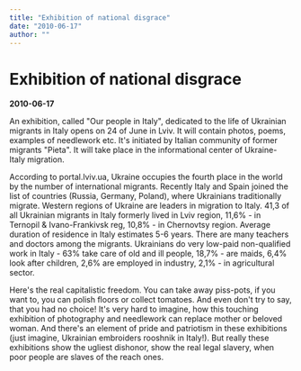 ```yaml
---
title: "Exhibition of national disgrace"
date: "2010-06-17"
author: ""
---
```


# Exhibition of national disgrace

**2010-06-17** 

An exhibition, called "Our people  in Italy", dedicated to the life of Ukrainian  migrants in Italy opens  on 24 of June in Lviv. It will contain photos, poems, examples of  needlework  etc. It's initiated by Italian community of former migrants "Pieta".  It will take place in the informational center of Ukraine-Italy  migration.

According to portal.lviv.ua,  Ukraine occupies the fourth place in the world by the number of  international  migrants. Recently Italy and Spain joined the list of countries (Russia,   Germany, Poland), where Ukrainians traditionally migrate. Western  regions  of Ukraine are leaders in migration to Italy.  41,3 of all Ukrainian migrants in Italy formerly lived in Lviv region,  11,6% - in Ternopil & Ivano-Frankivsk reg, 10,8% - in Chernovtsy  region. Average duration of residence in Italy estimates 5-6 years.  There are many teachers and doctors among the migrants. Ukrainians do very low-paid non-qualified  work in Italy - 63%  take care of old and ill people, 18,7% - are maids, 6,4% look after  children, 2,6% are employed in industry, 2,1% - in agricultural sector.

Here's the real capitalistic  freedom. You can take away piss-pots, if you want to, you can polish  floors or collect tomatoes. And even don't try to say, that you had  no choice! It's very hard to imagine, how this touching exhibition  of photography and needlework can replace mother or beloved woman. And  there's an element of pride and patriotism in these exhibitions (just  imagine, Ukrainian embroiders rooshnik in Italy!). But really these  exhibitions show the ugliest dishonor, show the real legal slavery, when  poor people are slaves of the reach ones.